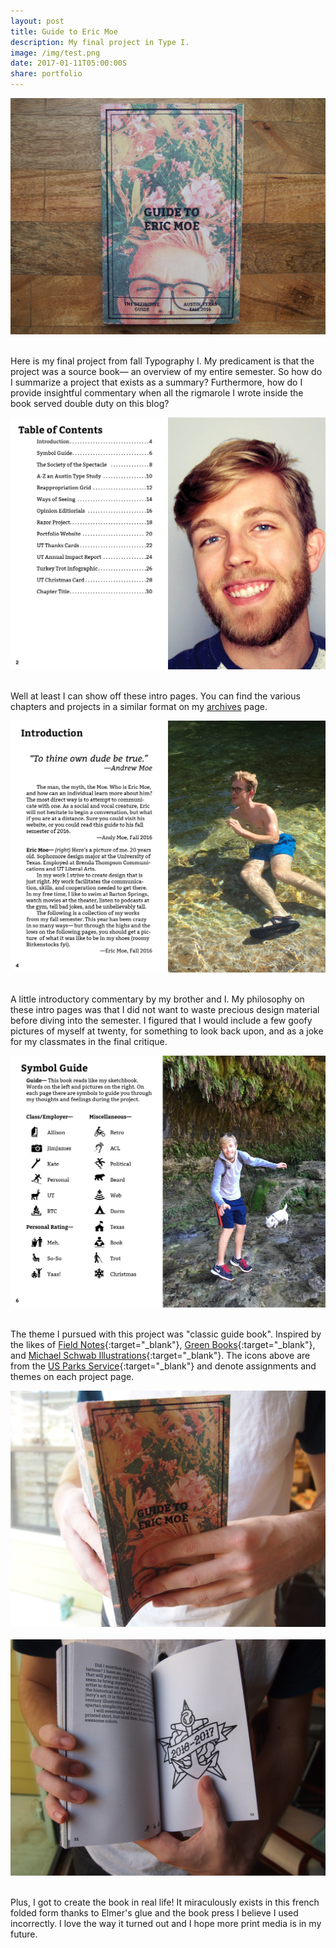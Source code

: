 ```yaml
---
layout: post
title: Guide to Eric Moe
description: My final project in Type I.
image: /img/test.png
date: 2017-01-11T05:00:00S
share: portfolio
---
```


<img class="col three" src="/img/guide1.JPG">
<div class="col three caption">
&nbsp;
</div>

Here is my final project from fall Typography I. My predicament is that the project was a source book— an overview of my entire semester. So how do I summarize a project that exists as a summary? Furthermore, how do I provide insightful commentary when all the rigmarole I wrote inside the book served double duty on this blog?

<img class="col three" src="/img/guidesp.png">
<div class="col three caption">
&nbsp;
</div>

Well at least I can show off these intro pages. You can find the various chapters and projects in a similar format on my [archives](/archive/) page.

<img class="col three" src="/img/guidesp2.png">
<div class="col three caption">
&nbsp;
</div>

A little introductory commentary by my brother and I. My philosophy on these intro pages was that I did not want to waste precious design material before diving into the semester. I figured that I would include a few goofy pictures of myself at twenty, for something to look back upon, and as a joke for my classmates in the final critique.

<img class="col three" src="/img/guidesp3.png">
<div class="col three caption">
&nbsp;
</div>

The theme I pursued with this project was "classic guide book". Inspired by the likes of [Field Notes](https://fieldnotesbrand.com/products/drive){:target="_blank"}, [Green Books](http://99percentinvisible.org/episode/the-green-book/){:target="_blank"}, and [Michael Schwab Illustrations](http://www.michaelschwab.com/posters.html){:target="_blank"}. The icons above are from the [US Parks Service](https://thenounproject.com/edward/collection/national-park-service/){:target="_blank"} and denote assignments and themes on each project page.

<img class="col three" src="/img/guide3.JPG">
<div class="col three caption">
&nbsp;
</div>

<img class="col three" src="/img/guide4.JPG">
<div class="col three caption">
&nbsp;
</div>

Plus, I got to create the book in real life! It miraculously exists in this french folded form  thanks to Elmer's glue and the book press I believe I used incorrectly. I love the way it turned out and I hope more print media is in my future.
